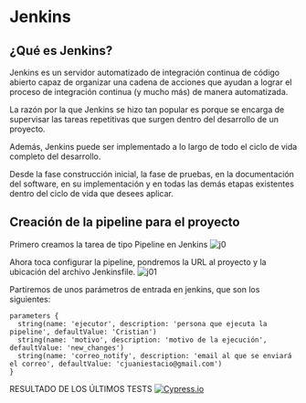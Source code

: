 # Jenkins

## ¿Qué es Jenkins?

Jenkins es un servidor automatizado de integración continua de código abierto capaz de organizar una cadena de acciones que ayudan a lograr el proceso de integración continua (y mucho más) de manera automatizada.

La razón por la que Jenkins se hizo tan popular es porque se encarga de supervisar las tareas repetitivas que surgen dentro del desarrollo de un proyecto.

Además, Jenkins puede ser implementado a lo largo de todo el ciclo de vida completo del desarrollo.

Desde la fase construcción inicial, la fase de pruebas, en la documentación del software, en su implementación y en todas las demás etapas existentes dentro del ciclo de vida que desees aplicar.

## Creación de la pipeline para el proyecto
Primero creamos la tarea de tipo Pipeline en Jenkins
![j0](https://user-images.githubusercontent.com/79716922/151997259-51cac415-d91a-49f6-b105-2dcbf6e2e165.png)

Ahora toca configurar la pipeline, pondremos la URL al proyecto y la ubicación del archivo Jenkinsfile.
![j01](https://user-images.githubusercontent.com/79716922/151997260-72a1b849-9f7d-41b7-b082-43d0e631a3be.png)

Partiremos de unos parámetros de entrada en jenkins, que son los siguientes:
``` 
parameters {
  string(name: 'ejecutor', description: 'persona que ejecuta la pipeline', defaultValue: 'Cristian')
  string(name: 'motivo', description: 'motivo de la ejecución', defaultValue: 'new_changes')
  string(name: 'correo_notify', description: 'email al que se enviará el correo', defaultValue: 'cjuaniestacio@gmail.com')
}
```

<!---Start place for the badge -->
RESULTADO DE LOS ÚLTIMOS TESTS [![Cypress.io](https://img.shields.io/badge/tested%20with-Cypress-04C38E.svg)](https://www.cypress.io/)
<!---End place for the badge -->
